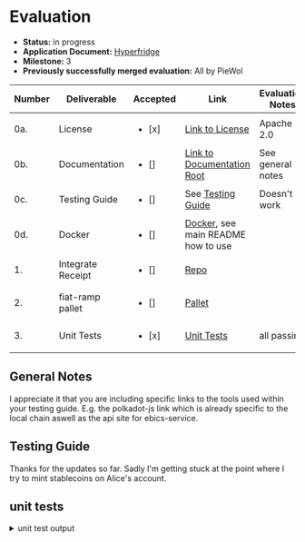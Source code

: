 # Evaluation


- **Status:** in progress
- **Application Document:** [Hyperfridge](https://github.com/w3f/Grants-Program/blob/master/applications/hyperfridge.md)
- **Milestone:** 3
- **Previously successfully merged evaluation:** All by PieWol

| Number | Deliverable | Accepted | Link | Evaluation Notes |
| ----- | ----------- | ------ | ------------- | ------ |
| 0a. | License | <ul><li>[x] </li></ul> |  [Link to License](https://github.com/element36-io/ocw-ebics/blob/main/LICENSE) | Apache 2.0
| 0b. | Documentation | <ul><li>[] </li></ul> | [Link to Documentation Root](https://github.com/element36-io/ocw-ebics/blob/main/README.md) | See general notes |
| 0c. | Testing Guide | <ul><li>[] </li></ul> | See [Testing Guide](https://github.com/element36-io/ocw-ebics/blob/main/INSTRUCTIONS.md)| Doesn't work |
| 0d. | Docker | <ul><li>[] </li></ul> | [Docker](https://hub.docker.com/r/e36io/ebics-ocw/tags), see main README how to use | |
| 1. | Integrate Receipt | <ul><li>[] </li></ul> |  [Repo](https://github.com/element36-io/ocw-ebics/blob/main/pallets/fiat-ramps/src/lib.rs#L1041)| |
| 2. | fiat-ramp pallet | <ul><li>[] </li></ul> |  [Pallet](https://github.com/element36-io/ocw-ebics/tree/main/pallets/fiat-ramps) | |
| 3. | Unit Tests | <ul><li>[x] </li></ul> | [Unit Tests](https://github.com/element36-io/ocw-ebics/blob/main/pallets/fiat-ramps/src/tests.rs)| all passing|

## General Notes
I appreciate it that you are including specific links to the tools used within your testing guide. E.g. the polkadot-js link which is already specific to the local chain aswell as the api site for ebics-service.


## Testing Guide
Thanks for the updates so far. Sadly I'm getting stuck at the point where I try to mint stablecoins on Alice's account. 



## unit tests
<details>
<summary> unit test output </summary>

    running 15 tests
    test mock::__construct_runtime_integrity_test::runtime_integrity_tests ... ok
    test tests::should_fail_to_update_api_url_non_sudo ... ok
    test tests::set_risc0_image_id ... ok
    test tests::process_statements_is_permissioned ... ok
    May 21 15:22:28.274 ERROR runtime::timestamp: `pallet_timestamp::UnixTime::now` is called at genesis, invalid value returned: 0    
    May 21 15:22:28.274 ERROR runtime::timestamp: `pallet_timestamp::UnixTime::now` is called at genesis, invalid value returned: 0    
    May 21 15:22:28.274 ERROR runtime::timestamp: `pallet_timestamp::UnixTime::now` is called at genesis, invalid value returned: 0    
    test tests::test_iban_mapping ... ok
    test utils::test_unpeg_request ... ok
    test tests::should_make_http_call_and_parse ... ok
    May 21 15:22:28.331 ERROR runtime::timestamp: `pallet_timestamp::UnixTime::now` is called at genesis, invalid value returned: 0    
    May 21 15:22:28.331 ERROR runtime::timestamp: `pallet_timestamp::UnixTime::now` is called at genesis, invalid value returned: 0    
    May 21 15:22:28.331 ERROR runtime::timestamp: `pallet_timestamp::UnixTime::now` is called at genesis, invalid value returned: 0    
    test tests::test_burn_request ... ok
    test tests::test_queue_empty_statement ... ok
    test tests::test_queue_invalid_transactions ... ok
    test tests::test_queue_incoming_transactions ... ok
    test tests::test_queue_outgoing_transactions ... ok
    test tests::test_queue_multiple_statements_outgoing ... ok
    test tests::test_queue_multiple_statements ... ok
    test tests::test_verify_queued_statements_works ... ok

    test result: ok. 15 passed; 0 failed; 0 ignored; 0 measured; 0 filtered out; finished in 4.42s 

</details>